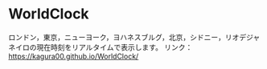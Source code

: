 # WorldClock
ロンドン，東京，ニューヨーク，ヨハネスブルグ，北京，シドニー，リオデジャネイロの現在時刻をリアルタイムで表示します。
リンク：https://kagura00.github.io/WorldClock/
